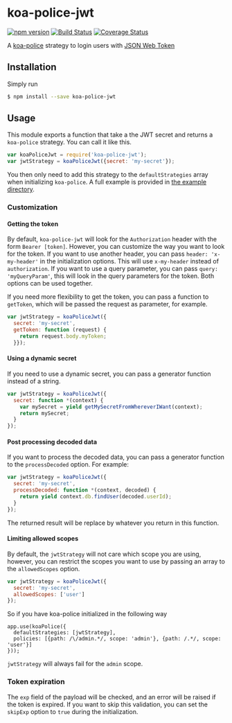 # koa-police-jwt

[![npm version](https://badge.fury.io/js/koa-police-jwt.svg?time=20150608163600)](http://badge.fury.io/js/koa-police-jwt)
[![Build Status](https://travis-ci.org/tuvistavie/koa-police-jwt.svg)](https://travis-ci.org/tuvistavie/koa-police-jwt) [![Coverage Status](https://coveralls.io/repos/tuvistavie/koa-police-jwt/badge.svg?time=20150608163600)](https://coveralls.io/r/tuvistavie/koa-police-jwt)

A [koa-police](https://github.com/tuvistavie/koa-police) strategy to login users with [JSON Web Token](http://jwt.io/)

## Installation

Simply run

```sh
$ npm install --save koa-police-jwt
```

## Usage

This module exports a function that take a the JWT secret and returns a `koa-police` strategy.
You can call it like this.

```javascript
var koaPoliceJwt = require('koa-police-jwt');
var jwtStrategy = koaPoliceJwt({secret: 'my-secret'});
```

You then only need to add this strategy to the `defaultStrategies` array when
initializing `koa-police`.
A full example is provided in [the example directory](./example).

### Customization

#### Getting the token

By default, `koa-police-jwt` will look for the `Authorization` header with the form `Bearer [token]`. However, you can customize the way you want to look
for the token.
If you want to use another header, you can pass `header: 'x-my-header'` in the
initialization options. This will use `x-my-header` instead of `authorization`.
If you want to use a query parameter, you can pass `query: 'myQueryParam'`, this will look in the query parameters for the token.
Both options can be used together.

If you need more flexibility to get the token, you can pass a function to `getToken`, which will be passed the request as parameter, for example.

```javascript
var jwtStrategy = koaPoliceJwt({
  secret: 'my-secret',
  getToken: function (request) {
    return request.body.myToken;
  }});
```

#### Using a dynamic secret

If you need to use a dynamic secret, you can pass a generator function  instead of a string.

```javascript
var jwtStrategy = koaPoliceJwt({
  secret: function *(context) {
    var mySecret = yield getMySecretFromWhereverIWant(context);
    return mySecret;
  }
});
```

#### Post processing decoded data

If you want to process the decoded data, you can pass a generator function to the `processDecoded` option. For example:

```javascript
var jwtStrategy = koaPoliceJwt({
  secret: 'my-secret',
  processDecoded: function *(context, decoded) {
    return yield context.db.findUser(decoded.userId);
  }
});
```

The returned result will be replace by whatever you return in this function.

#### Limiting allowed scopes

By default, the `jwtStrategy` will not care which scope you are using,
however, you can restrict the scopes you want to use by passing an array to the `allowedScopes` option.

```javascript
var jwtStrategy = koaPoliceJwt({
  secret: 'my-secret',
  allowedScopes: ['user']
});
```

So if you have koa-police initialized in the following way

```
app.use(koaPolice({
  defaultStrategies: [jwtStrategy],
  policies: [{path: /\/admin.*/, scope: 'admin'}, {path: /.*/, scope: 'user'}]
}));
```

`jwtStrategy` will always fail for the `admin` scope.

### Token expiration

The `exp` field of the payload will be checked, and an error will
be raised if the token is expired.
If you want to skip this validation, you can set the `skipExp` option
to `true` during the initialization.
